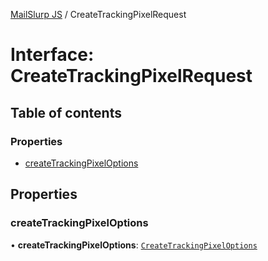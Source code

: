 [MailSlurp JS](../README.md) / CreateTrackingPixelRequest

# Interface: CreateTrackingPixelRequest

## Table of contents

### Properties

- [createTrackingPixelOptions](CreateTrackingPixelRequest.md#createtrackingpixeloptions)

## Properties

### createTrackingPixelOptions

• **createTrackingPixelOptions**: [`CreateTrackingPixelOptions`](CreateTrackingPixelOptions.md)
